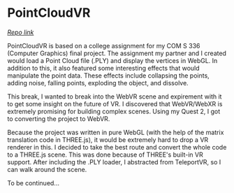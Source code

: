 # PointCloudVR
_[Repo link](https://github.com/leoforney/PointCloudVR)_

PointCloudVR is based on a college assignment for my COM S 336 (Computer Graphics) final project. 
The assignment my partner and I created would load a Point Cloud file (.PLY) and display the vertices in WebGL.
In addition to this, it also featured some interesting effects that would manipulate the point data. These effects
include collapsing the points, adding noise, falling points, exploding the object, and dissolve.

This break, I wanted to break into the WebVR scene and expirement with it to get some insight on the future of VR.
I discovered that WebVR/WebXR is extremely promising for building complex scenes. Using my Quest 2, I got to converting the project to WebVR.

Because the project was written in pure WebGL (with the help of the matrix translation code in THREE.js), it would be extremely hard to 
drop a VR renderer in this. I decided to take the best route and convert the whole code to a THREE.js scene. This was done because
of THREE's built-in VR support. After including the .PLY loader, I abstracted from TeleportVR, so I can walk around the scene.

To be continued...
